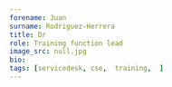 ```yaml
---
forename: Juan
surname: Rodriguez-Herrera
title: Dr
role: Training function lead 
image_src: null.jpg
bio: 
tags: [servicedesk, cse,  training,  ] 
---
```

